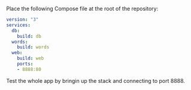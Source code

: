 Place the following Compose file at the root of the repository:


```yaml
version: "3"
services:
  db:
    build: db
  words:
    build: words
  web:
    build: web
    ports:
    - 8888:80
```

Test the whole app by bringin up the stack and connecting to port 8888.
